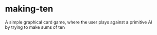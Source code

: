 # making-ten
A simple graphical card game, where the user plays against a primitive AI by trying to make sums of ten
